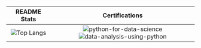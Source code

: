README Stats            |  Certifications
:-------------------------:|:-------------------------:
![Top Langs](https://github-readme-stats.vercel.app/api/top-langs/?username=JeffreyLaederach&layout=compact&langs_count=6&theme=transparent)  |  ![python-for-data-science](https://github.com/user-attachments/assets/53106fbb-d2fa-456c-b78a-3d374e3b850b)  ![data-analysis-using-python](https://github.com/user-attachments/assets/35228e23-0ecc-4482-bcb0-2f39e046e5e7)


